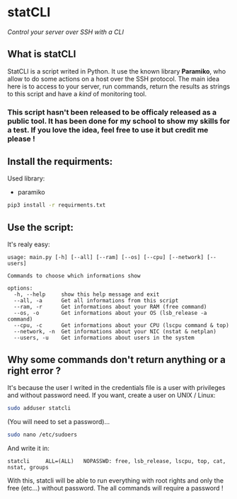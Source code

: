 # statCLI
*Control your server over SSH with a CLI*

## What is statCLI
StatCLI is a script writed in Python. It use the known library **Paramiko**, who
allow to do some actions on a host over the SSH protocol. The main idea here is to
access to your server, run commands, return the results as strings to this script and
have a *kind* of monitoring tool.

### **This script hasn't been released to be officaly released as a public tool. It has been done for my school to show my skills for a test. If you love the idea, feel free to use it but credit me please !**
## Install the requirments:
Used library:
- paramiko
```bash
pip3 install -r requirments.txt
```

## **Use the script:**
It's realy easy:
```text
usage: main.py [-h] [--all] [--ram] [--os] [--cpu] [--network] [--users]

Commands to choose which informations show

options:
  -h, --help     show this help message and exit
  --all, -a      Get all informations from this script
  --ram, -r      Get informations about your RAM (free command)
  --os, -o       Get informations about your OS (lsb_release -a command)
  --cpu, -c      Get informations about your CPU (lscpu command & top)
  --network, -n  Get informations about your NIC (nstat & netplan)
  --users, -u    Get informations about users in the system
```

## Why some commands don't return anything or a right error ?
It's because the user I writed in the credentials file is a user with privileges and without password need.
If you want, create a user on UNIX / Linux:
```bash
sudo adduser statcli
```
(You will need to set a password)...
```bash
sudo nano /etc/sudoers
```
And write it in:
```text
statcli     ALL=(ALL)   NOPASSWD: free, lsb_release, lscpu, top, cat, nstat, groups 
```
With this, statcli will be able to run everything with root rights and only the free (etc...) without password.
The all commands will require a password !
